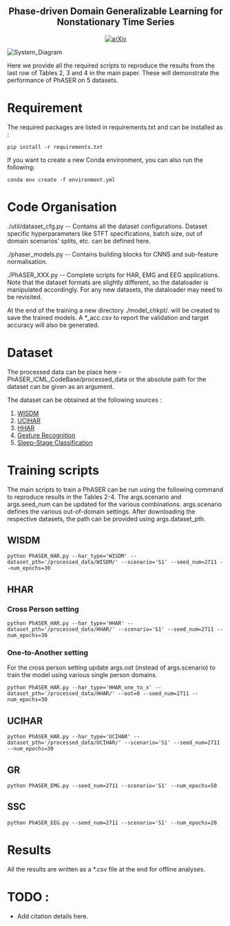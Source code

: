 <div align="center">
  <h2 align="center">Phase-driven Domain Generalizable Learning for Nonstationary Time Series</h2>
  <a href="https://arxiv.org/abs/2402.05960" style="display: inline-block; text-align: center;">
      <img alt="arXiv" src="https://img.shields.io/badge/arXiv-2402.14007-b31b1b.svg?style=flat">
  </a>
<!--   <a href="https://img.shields.io/badge/python-3.10-blue.svg" style="display: inline-block; text-align: center;">
      <img alt="Python 3.10" src="https://img.shields.io/badge/python-3.10-blue.svg">
  </a> -->
</div>

![System_Diagram](https://github.com/payalmohapatra/PhASER/blob/main/render/NIPsMainTSDGRevamp.png)




Here we provide all the required scripts to reproduce the results from the last row of Tables 2, 3 and 4 in the main paper. These will demonstrate the performance of PhASER on 5 datasets.

# Requirement 

The required packages are listed in requirements.txt and can be installed as :
```
pip install -r requirements.txt
```

If you want to create a new Conda environment, you can also run the following:

```
conda env create -f environment.yml
```
# Code Organisation
./util/dataset_cfg.py -- Contains all the dataset configurations. Dataset specific hyperparameters like STFT specifications, batch size, out of domain scenarios' splits, etc. can be defined here.

./phaser_models.py -- Contains building blocks for CNNS and sub-feature normalisation.

./PhASER_XXX.py -- Complete scripts for HAR, EMG and EEG applications. Note that the dataset formats are slightly different, so the dataloader is manipulated accordingly. For any new datasets, the dataloader may need to be revisited.

At the end of the training a new directory ./model_chkpt/. will be created to save the trained models. A *_acc.csv to report the validation and target accuracy will also be generated.

# Dataset
The processed data can be place here - PhASER_ICML_CodeBase/processed_data or the absolute path for the dataset can be given as an argument.


The dataset can be obtained at the following sources : <br>
1. [WISDM](https://researchdata.ntu.edu.sg/dataset.xhtml?persistentId=doi:10.21979/N9/KJWE5B)
2. [UCIHAR](https://researchdata.ntu.edu.sg/dataset.xhtml?persistentId=doi:10.21979/N9/0SYHTZ)
3. [HHAR](https://researchdata.ntu.edu.sg/dataset.xhtml?persistentId=doi:10.21979/N9/OWDFXO)
4. [Gesture Recognition](https://archive.ics.uci.edu/ml/datasets/EMG+data+for+gestures)
5. [Sleep-Stage Classification](https://researchdata.ntu.edu.sg/dataset.xhtml?persistentId=doi:10.21979/N9/UD1IM9)


# 
# Training scripts
The main scripts to train a PhASER can be run using the following command to reproduce results in the Tables 2-4. The args.scenario and args.seed_num can be updated for the various combinations. args.scenario defines the various out-of-domain settings. After downloading the respective datasets, the path can be provided using args.dataset_pth.
## WISDM
```
python PhASER_HAR.py --har_type='WISDM' --dataset_pth='/processed_data/WISDM/' --scenario='S1' --seed_num=2711 --num_epochs=30

```
## HHAR

### Cross Person setting
```
python PhASER_HAR.py --har_type='HHAR' --dataset_pth='/processed_data/HHAR/' --scenario='S1' --seed_num=2711 --num_epochs=30
```
### One-to-Another setting
For the cross person setting update args.oot (instead of args.scenario) to train the model using various single person domains.
```
python PhASER_HAR.py --har_type='HHAR_one_to_x' --dataset_pth='/processed_data/HHAR/' --oot=0 --seed_num=2711 --num_epochs=30 
```


## UCIHAR
```
python PhASER_HAR.py --har_type='UCIHAR' --dataset_pth='/processed_data/UCIHAR/' --scenario='S1' --seed_num=2711 --num_epochs=30
```

## GR
```
python PhASER_EMG.py --seed_num=2711 --scenario='S1' --num_epochs=50 
```

## SSC
```
python PhASER_EEG.py --seed_num=2711 --scenario='S1' --num_epochs=20 
```


# Results
All the results are written as a *.csv file at the end for offline analyses.


# TODO :
* Add citation details here.
